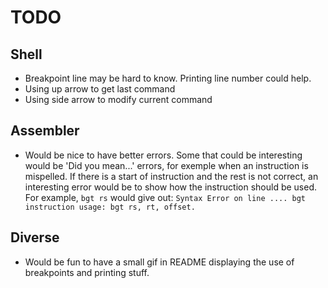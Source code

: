 # TODO

## Shell

* Breakpoint line may be hard to know. Printing line number could help.
* Using up arrow to get last command
* Using side arrow to modify current command

## Assembler

* Would be nice to have better errors.
  Some that could be interesting would be 'Did you mean...' errors, for exemple
  when an instruction is mispelled.
  If there is a start of instruction and the rest is not correct, an interesting
  error would be to show how the instruction should be used.
  For example, ``bgt rs`` would give out:
  ``Syntax Error on line .... bgt instruction usage: bgt rs, rt, offset.``

## Diverse

* Would be fun to have a small gif in README displaying the use of breakpoints
  and printing stuff.
